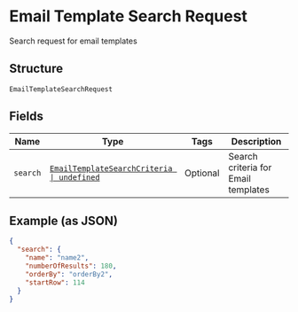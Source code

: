 
# Email Template Search Request

Search request for email templates

## Structure

`EmailTemplateSearchRequest`

## Fields

| Name | Type | Tags | Description |
|  --- | --- | --- | --- |
| `search` | [`EmailTemplateSearchCriteria \| undefined`](../../doc/models/email-template-search-criteria.md) | Optional | Search criteria for Email templates |

## Example (as JSON)

```json
{
  "search": {
    "name": "name2",
    "numberOfResults": 180,
    "orderBy": "orderBy2",
    "startRow": 114
  }
}
```

